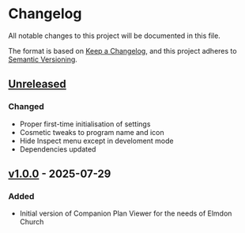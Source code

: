 # Changelog

All notable changes to this project will be documented in this file.

The format is based on [Keep a Changelog](https://keepachangelog.com/en/1.1.0/),
and this project adheres to [Semantic Versioning](https://semver.org/spec/v2.0.0.html).

## [Unreleased]

### Changed

- Proper first-time initialisation of settings
- Cosmetic tweaks to program name and icon
- Hide Inspect menu except in develoment mode
- Dependencies updated

## [v1.0.0] - 2025-07-29

### Added

- Initial version of Companion Plan Viewer for the needs of Elmdon Church

[Unreleased]: https://github.com/hussra/churchsuite-plan-viewer/compare/v1.0.0...HEAD
[v1.0.0]: https://github.com/hussra/churchsuite-plan-viewer/releases/tag/v1.0.0